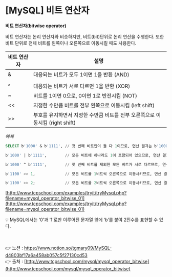 # [**MySQL] 비트 연산자**

**비트 연산자(bitwise operator)**

비트 연산자는 논리 연산자와 비슷하지만, 비트(bit)단위로 논리 연산을 수행한다. 
또한 비트 단위로 전체 비트를 왼쪽이나 오른쪽으로 이동시킬 때도 사용한다.

| 비트 연산자 | 설명 |
| --- | --- |
| & | 대응되는 비트가 모두 1이면 1을 반환 (AND) |
| | | 대응되는 비트 중에서 하나라도 1이면 1을 반환 (OR) |
| ^ | 대응되는 비트가 서로 다르면 1을 반환 (XOR) |
| ~ | 비트를 1이면 0으로, 0이면 1로 반전시킴 (NOT) |
| << | 지정한 수만큼 비트를 전부 왼쪽으로 이동시킴 (left shift) |
| >> | 부호를 유지하면서 지정한 수만큼 비트를 전부 오른쪽으로 이동시킴 (right shift) |

*예제*

```sql
SELECT b'1000' & b'1111', // 첫 번째 비트만이 둘 다 1이므로, 연산 결과는 b'1000'이 됨

b'1000' | b'1111',        // 모든 비트에 하나라도 1이 포함되어 있으므로, 연산 결과는 b'1111'이 됨

b'1000' ^ b'1111',        // 첫 번째 비트를 제외한 모든 비트가 서로 다르므로, 연산 결과는 b'0111'이 됨

b'1100' >> 1,             // 모든 비트를 1비트씩 오른쪽으로 이동시키므로, 연산 결과는 b'0110'이 됨

b'1100' >> 2;             // 모든 비트를 2비트씩 오른쪽으로 이동시키므로, 연산 결과는 b'0011'이 됨
```

[http://www.tcpschool.com/examples/tryit/tryMysql.php?filename=mysql_operator_bitwise_01](http://www.tcpschool.com/examples/tryit/tryMysql.php?filename=mysql_operator_bitwise_01)


<aside>
💡 MySQL에서는 ‘0’과 ‘1’로만 이루어진 문자열 앞에 ‘b’를 붙여 2진수를 표현할 수 있다.

</aside>

<br><br>
👉 노션 : https://www.notion.so/tgmary09/MySQL-d4803bf17a6a458ab057c5f27130cd53
<br>
👉 출처 : [http://www.tcpschool.com/mysql/mysql_operator_bitwise](http://www.tcpschool.com/mysql/mysql_operator_bitwise)
